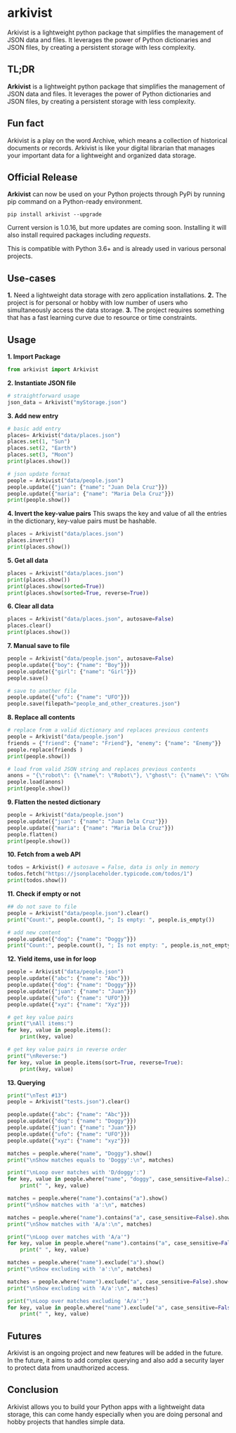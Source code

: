 # arkivist
Arkivist is a lightweight python package that simplifies the management of JSON data and files. It leverages the power of Python dictionaries and JSON files, by creating a persistent storage with less complexity.

## TL;DR
**Arkivist** is a lightweight python package that simplifies the management of JSON data and files. It leverages the power of Python dictionaries and JSON files, by creating a persistent storage with less complexity.

## Fun fact
Arkivist is a play on the word Archive, which means a collection of historical documents or records. Arkivist is like your digital librarian that manages your important data for a lightweight and organized data storage.

## Official Release
**Arkivist** can now be used on your Python projects through PyPi by running pip command on a Python-ready environment.

`pip install arkivist --upgrade`

Current version is 1.0.16, but more updates are coming soon. Installing it will also install required packages including *requests*.

This is compatible with Python 3.6+ and is already used in various personal projects.

## Use-cases
**1.** Need a lightweight data storage with zero application installations.
**2.** The project is for personal or hobby with low number of users who simultaneously access the data storage.
**3.** The project requires something that has a fast learning curve due to resource or time constraints.

## Usage
**1. Import Package**
```python
from arkivist import Arkivist
```

**2. Instantiate JSON file**
```python
# straightforward usage
json_data = Arkivist("myStorage.json")
```

**3. Add new entry**
```python
# basic add entry
places= Arkivist("data/places.json")
places.set(1, "Sun")
places.set(2, "Earth")
places.set(3, "Moon")
print(places.show())

# json update format
people = Arkivist("data/people.json")
people.update({"juan": {"name": "Juan Dela Cruz"}})
people.update({"maria": {"name": "Maria Dela Cruz"}})
print(people.show())
```

**4. Invert the key-value pairs**
This swaps the key and value of all the entries in the dictionary, key-value pairs must be hashable.
```python
places = Arkivist("data/places.json")
places.invert()
print(places.show())
```

**5. Get all data**
```python
places = Arkivist("data/places.json")
print(places.show())
print(places.show(sorted=True))
print(places.show(sorted=True, reverse=True))
```

**6. Clear all data**
```python
places = Arkivist("data/places.json", autosave=False)
places.clear()
print(places.show())
```

**7. Manual save to file**
```python
people = Arkivist("data/people.json", autosave=False)
people.update({"boy": {"name": "Boy"}})
people.update({"girl": {"name": "Girl"}})
people.save()

# save to another file
people.update({"ufo": {"name": "UFO"}})
people.save(filepath="people_and_other_creatures.json")
```

**8. Replace all contents**
```python
# replace from a valid dictionary and replaces previous contents
people = Arkivist("data/people.json")
friends = {"friend": {"name": "Friend"}, "enemy": {"name": "Enemy"}}
people.replace(friends )
print(people.show())

# load from valid JSON string and replaces previous contents
anons = "{\"robot\": {\"name\": \"Robot\"}, \"ghost\": {\"name\": \"Ghost\"}}"
people.load(anons)
print(people.show())
```

**9. Flatten the nested dictionary**
```python
people = Arkivist("data/people.json")
people.update({"juan": {"name": "Juan Dela Cruz"}})
people.update({"maria": {"name": "Maria Dela Cruz"}})
people.flatten()
print(people.show())
```

**10. Fetch from a web API**
```python
todos = Arkivist() # autosave = False, data is only in memory
todos.fetch("https://jsonplaceholder.typicode.com/todos/1")
print(todos.show())
```

**11. Check if empty or not**
```python
## do not save to file
people = Arkivist("data/people.json").clear()
print("Count:", people.count(), "; Is empty: ", people.is_empty())

# add new content
people.update({"dog": {"name": "Doggy"}})
print("Count:", people.count(), "; Is not empty: ", people.is_not_empty())
```

**12. Yield items, use in for loop**
```python
people = Arkivist("data/people.json")
people.update({"abc": {"name": "Abc"}})
people.update({"dog": {"name": "Doggy"}})
people.update({"juan": {"name": "Juan"}})
people.update({"ufo": {"name": "UFO"}})
people.update({"xyz": {"name": "Xyz"}})

# get key value pairs
print("\nAll items:")
for key, value in people.items():
    print(key, value)

# get key value pairs in reverse order
print("\nReverse:")
for key, value in people.items(sort=True, reverse=True):
    print(key, value)
```

**13. Querying**
```python
print("\nTest #13")
people = Arkivist("tests.json").clear()

people.update({"abc": {"name": "Abc"}})
people.update({"dog": {"name": "Doggy"}})
people.update({"juan": {"name": "Juan"}})
people.update({"ufo": {"name": "UFO"}})
people.update({"xyz": {"name": "xyz"}})

matches = people.where("name", "Doggy").show()
print("\nShow matches equals to 'Doggy':\n", matches)

print("\nLoop over matches with 'D/doggy':")
for key, value in people.where("name", "doggy", case_sensitive=False).items():
    print(" ", key, value)

matches = people.where("name").contains("a").show()
print("\nShow matches with 'a':\n", matches)

matches = people.where("name").contains("a", case_sensitive=False).show()
print("\nShow matches with 'A/a':\n", matches)

print("\nLoop over matches with 'A/a'")
for key, value in people.where("name").contains("a", case_sensitive=False).items():
    print(" ", key, value)

matches = people.where("name").exclude("a").show()
print("\nShow excluding with 'a':\n", matches)

matches = people.where("name").exclude("a", case_sensitive=False).show()
print("\nShow excluding with 'A/a':\n", matches)

print("\nLoop over matches excluding 'A/a':")
for key, value in people.where("name").exclude("a", case_sensitive=False).items():
    print(" ", key, value)
```

## Futures
Arkivist is an ongoing project and new features will be added in the future. In the future, it aims to add complex querying and also add a security layer to protect data from unauthorized access.

## Conclusion
Arkivist allows you to build your Python apps with a lightweight data storage, this can come handy especially when you are doing personal and hobby projects that handles simple data.